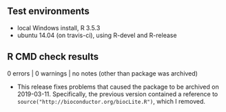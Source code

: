 ## Test environments

* local Windows install, R 3.5.3
* ubuntu 14.04 (on travis-ci), using R-devel and R-release

## R CMD check results

0 errors | 0 warnings | no notes (other than package was archived)

* This release fixes problems that caused the package to be archived on 2019-03-11. Specifically, the previous version contained a reference to `source("http://bioconductor.org/biocLite.R")`, which I removed.
